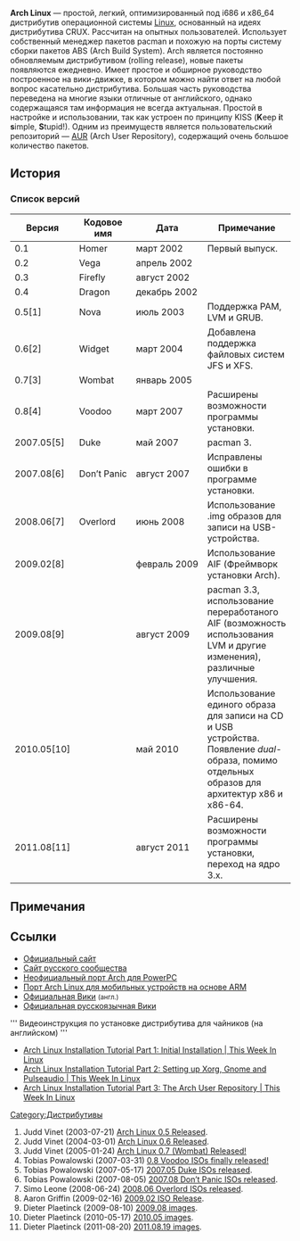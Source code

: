 **Arch Linux** — простой, легкий, оптимизированный под i686 и x86\_64
дистрибутив операционной системы [Linux](Linux "wikilink"),
основанный на идеях дистрибутива CRUX. Рассчитан на опытных
пользователей. Использует собственный менеджер пакетов pacman и
похожую на порты систему сборки пакетов ABS (Arch Build System).
Arch является постоянно обновляемым дистрибутивом (rolling release),
новые пакеты появляются ежедневно. Имеет простое и обширное
руководство построенное на вики-движке, в котором можно найти
ответ на любой вопрос касательно дистрибутива. Большая часть
руководства переведена на многие языки отличные от
английского, однако содержащаяся там информация не всегда
актуальная. Простой в настройке и использовании, так как устроен по
принципу KISS (**K**eep **i**t **s**imple, **S**tupid\!). Одним из
преимуществ является пользовательский репозиторий —
[AUR](http://aur.archlinux.org/) (Arch User Repository), содержащий
очень большое количество пакетов.

## История

### Список версий

| Версия        | Кодовое имя | Дата         | Примечание                                                                                                                                     |
| ------------- | ----------- | ------------ | ---------------------------------------------------------------------------------------------------------------------------------------------- |
| 0.1           | Homer       | март 2002    | Первый выпуск.                                                                                                                                 |
| 0.2           | Vega        | апрель 2002  |                                                                                                                                                |
| 0.3           | Firefly     | август 2002  |                                                                                                                                                |
| 0.4           | Dragon      | декабрь 2002 |                                                                                                                                                |
| 0.5\[1\]      | Nova        | июль 2003    | Поддержка PAM, LVM и GRUB.                                                                                                                     |
| 0.6\[2\]      | Widget      | март 2004    | Добавлена поддержка файловых систем JFS и XFS.                                                                                                 |
| 0.7\[3\]      | Wombat      | январь 2005  |                                                                                                                                                |
| 0.8\[4\]      | Voodoo      | март 2007    | Расширены возможности программы установки.                                                                                                     |
| 2007.05\[5\]  | Duke        | май 2007     | pacman 3.                                                                                                                                      |
| 2007.08\[6\]  | Don’t Panic | август 2007  | Исправлены ошибки в программе установки.                                                                                                       |
| 2008.06\[7\]  | Overlord    | июнь 2008    | Использование .img образов для записи на USB-устройства.                                                                                       |
| 2009.02\[8\]  |             | февраль 2009 | Использование AIF (Фреймворк установки Arch).                                                                                                  |
| 2009.08\[9\]  |             | август 2009  | pacman 3.3, использование переработаного AIF (возможность использования LVM и другие изменения), различные улучшения.                          |
| 2010.05\[10\] |             | май 2010     | Использование единого образа для записи на CD и USB устройства. Появление *dual*-образа, помимо отдельных образов для архитектур x86 и x86-64. |
| 2011.08\[11\] |             | август 2011  | Расширены возможности программы установки, переход на ядро 3.x.                                                                                |

## Примечания

<references />

## Ссылки

  - [Официальный сайт](http://www.archlinux.org/)
  - [Сайт русского сообщества](http://www.archlinux.org.ru/)
  - [Неофициальный порт Arch для PowerPC](http://www.archlinuxppc.org/)
  - [Порт Arch Linux для мобильных устройств на основе
    ARM](http://www.archmobile.org/)
  - [Официальная Вики](http://wiki.archlinux.org/index.php/Main_Page)
    <small>(англ.)</small>
  - [Официальная русскоязычная
    Вики](http://wiki.archlinux.org/index.php/Main_Page_\(Русский\))

''' Видеоинструкция по установке дистрибутива для чайников (на
английском) '''

  - [Arch Linux Installation Tutorial Part 1: Initial Installation |
    This Week In
    Linux](http://www.thisweekinlinux.com/2010/09/archinstall1/)
  - [Arch Linux Installation Tutorial Part 2: Setting up Xorg, Gnome and
    Pulseaudio | This Week In
    Linux](http://www.thisweekinlinux.com/2010/10/archinstall2/)
  - [Arch Linux Installation Tutorial Part 3: The Arch User Repository |
    This Week In Linux](http://www.thisweekinlinux.com/2010/12/aur/)

[Category:Дистрибутивы](Category:Дистрибутивы "wikilink")

1.  Judd Vinet (2003-07-21) [Arch Linux 0.5
    Released](http://www.archlinux.org/news/25/).
2.  Judd Vinet (2004-03-01) [Arch Linux 0.6
    Released](http://www.archlinux.org/news/50/).
3.  Judd Vinet (2005-01-24) [Arch Linux 0.7 (Wombat)
    Released\!](http://www.archlinux.org/news/133/)
4.  Tobias Powalowski (2007-03-31) [0.8 Voodoo ISOs finally
    released\!](http://www.archlinux.org/news/305/)
5.  Tobias Powalowski (2007-05-17) [2007.05 Duke ISOs
    released](http://www.archlinux.org/news/325/).
6.  Tobias Powalowski (2007-08-05) [2007.08 Don’t Panic ISOs
    released](http://www.archlinux.org/news/337/).
7.  Simo Leone (2008-06-24) [2008.06 Overlord ISOs
    released](http://www.archlinux.org/news/398/).
8.  Aaron Griffin (2009-02-16) [2009.02 ISO
    Release](http://www.archlinux.org/news/434/).
9.  Dieter Plaetinck (2009-08-10) [2009.08
    images](http://www.archlinux.org/news/459/).
10. Dieter Plaetinck (2010-05-17) [2010.05
    images](http://www.archlinux.org/news/500/).
11. Dieter Plaetinck (2011-08-20) [2011.08.19
    images](http://www.archlinux.org/news/20110819-installation-media/).
